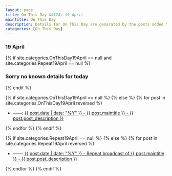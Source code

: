 ```yaml
---
layout: page
title: On This Day &#124; 19 April
maintitle: On This Day
description: Details for On This Day are genarated by the posts added to the website so the content is subject to changes/updates over time.
categories: [On This Day]
---
```


<h3>19 April</h3>

{% if site.categories.OnThisDay19April == null and site.categories.Repeat19April == null %}
  <h3>Sorry no known details for today</h3>
{% endif %}

{% if site.categories.OnThisDay19April == null %}
{% else %}
{% for post in site.categories.OnThisDay19April reversed %}
<ul>
<li> ——: <a href="{{ post.url }}">{{ post.date | date: "%Y" }} - {{ post.maintitle }} - {{ post.post_description }}</a></li>
</ul>
{% endfor %}
{% endif %}

{% if site.categories.Repeat19April == null %}
{% else %}
{% for post in site.categories.Repeat19April reversed %}
<ul>
<li> ——: <a href="{{ post.url }}">{{ post.date | date: "%Y" }} - Repeat broadcast of {{ post.maintitle }} - {{ post.post_description }}</a></li>
</ul>
{% endfor %}
{% endif %}
